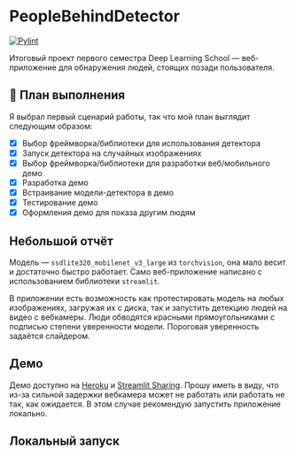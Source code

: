 # PeopleBehindDetector
[![Pylint](https://github.com/NetherQuartz/PeopleBehindDetector/actions/workflows/pylint.yml/badge.svg)](https://github.com/NetherQuartz/PeopleBehindDetector/actions/workflows/pylint.yml)

Итоговый проект первого семестра Deep Learning School — веб-приложение для обнаружения людей, стоящих позади пользователя.

## :bookmark_tabs: План выполнения
Я выбрал первый сценарий работы, так что мой план выглядит следующим образом:

- [X] Выбор фреймворка/библиотеки для использования детектора 
- [X] Запуск детектора на случайных изображениях
- [X] Выбор фреймворка/библиотеки для разработки веб/мобильного демо
- [X] Разработка демо
- [X] Встраивание модели-детектора в демо
- [X] Тестирование демо
- [X] Оформления демо для показа другим людям

## Небольшой отчёт
Модель — `ssdlite320_mobilenet_v3_large` из `torchvision`, она мало весит и достаточно быстро работает. Само веб-приложение написано с использованием библиотеки `streamlit`.

В приложении есть возможность как протестировать модель на любых изображениях, загружая их с диска, так и запустить детекцию людей на видео с вебкамеры. Люди обводятся красными прямоугольниками с подписью степени уверенности модели. Пороговая уверенность задаётся слайдером.

## Демо
Демо доступно на [Heroku](https://people-behind-detector.herokuapp.com/) и [Streamlit Sharing](https://share.streamlit.io/netherquartz/peoplebehinddetector/main/main.py). Прошу иметь в виду, что из-за сильной задержки вебкамера может не работать или работать не так, как ожидается. В этом случае рекомендую запустить приложение локально.

## Локальный запуск
